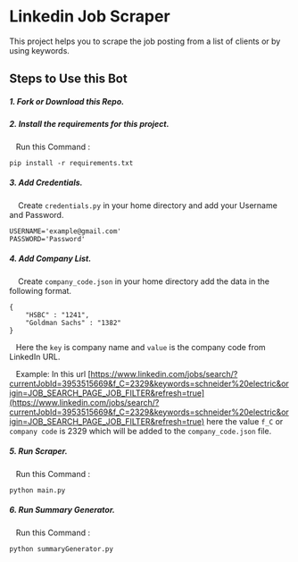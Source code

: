 # Linkedin Job Scraper

This project helps you to scrape the job posting from a list of clients or by using keywords.

## Steps to Use this Bot


##### 1. Fork or Download this Repo.

##### 2. Install the requirements for this project.
&nbsp;&nbsp;&nbsp;Run this Command :

    pip install -r requirements.txt

##### 3. Add Credentials.
&nbsp;&nbsp;&nbsp; Create `credentials.py` in your home directory and add your Username and Password.

    USERNAME='example@gmail.com'
    PASSWORD='Password'


##### 4. Add Company List.
&nbsp;&nbsp;&nbsp; Create `company_code.json` in your home directory add the data in the following format.

    {
        "HSBC" : "1241",
        "Goldman Sachs" : "1382"
    }
&nbsp;&nbsp;&nbsp;Here the `key` is company name and `value` is the company code from LinkedIn URL.

&nbsp;&nbsp;&nbsp;Example: In this url [https://www.linkedin.com/jobs/search/?currentJobId=3953515669&f_C=2329&keywords=schneider%20electric&origin=JOB_SEARCH_PAGE_JOB_FILTER&refresh=true](https://www.linkedin.com/jobs/search/?currentJobId=3953515669&f_C=2329&keywords=schneider%20electric&origin=JOB_SEARCH_PAGE_JOB_FILTER&refresh=true) here the value `f_C` or `company code` is 2329 which will be added to the `company_code.json` file.


##### 5. Run Scraper.
&nbsp;&nbsp;&nbsp;Run this Command :

    python main.py


##### 6. Run Summary Generator.
&nbsp;&nbsp;&nbsp;Run this Command :

    python summaryGenerator.py
